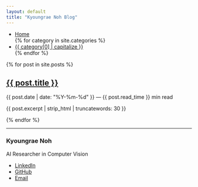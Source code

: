 ```yaml
---
layout: default
title: "Kyoungrae Noh Blog"
---
```


<!-- 카테고리 메뉴 -->
<nav>
  <ul>
    <li><a href="{{ '/' | relative_url }}">Home</a></li>
    {% for category in site.categories %}
      <li><a href="{{ category[0] | relative_url }}">{{ category[0] | capitalize }}</a></li>
    {% endfor %}
  </ul>
</nav>

<!-- 최신 포스트 목록 -->
{% for post in site.posts %}
  <div class="post">
    <h2><a href="{{ post.url | relative_url }}">{{ post.title }}</a></h2>
    <p>
      {{ post.date | date: "%Y-%m-%d" }} — {{ post.read_time }} min read
    </p>
    <p>{{ post.excerpt | strip_html | truncatewords: 30 }}</p>
  </div>
{% endfor %}

<!-- 프로필 정보 -->
<hr>
<h3>Kyoungrae Noh</h3>
<p>AI Researcher in Computer Vision</p>
<ul>
  <li><a href="https://linkedin.com/in/your-profile">LinkedIn</a></li>
  <li><a href="https://github.com/Kyoungrae-Noh">GitHub</a></li>
  <li><a href="mailto:your-email@example.com">Email</a></li>
</ul>

